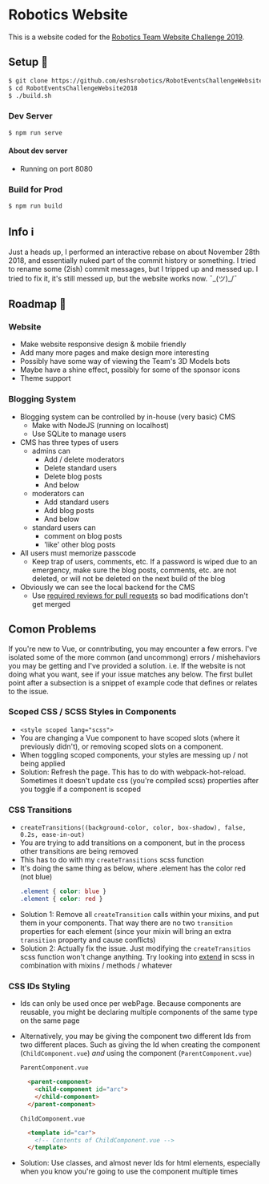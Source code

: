 # Robotics Website
This is a website coded for the [Robotics Team Website Challenge 2019](https://challenges.robotevents.com/challenge/95).


## Setup :wrench:
```bash
$ git clone https://github.com/eshsrobotics/RobotEventsChallengeWebsite2018
$ cd RobotEventsChallengeWebsite2018
$ ./build.sh
```

### Dev Server
```bash
$ npm run serve
```

#### About dev server
* Running on port 8080

### Build for Prod
```bash
$ npm run build
```

## Info :information_source:
Just a heads up, I performed an interactive rebase on about November 28th 2018, and essentially nuked part of the commit history or something. I tried to rename some (2ish) commit messages, but I tripped up and messed up. I tried to fix it, it's still messed up, but the website works now. ¯\_(ツ)_/¯


## Roadmap :car:
### Website
* Make website responsive design & mobile friendly
* Add many more pages and make design more interesting
* Possibly have some way of viewing the Team's 3D Models bots
* Maybe have a shine effect, possibly for some of the sponsor icons
* Theme support

### Blogging System
* Blogging system can be controlled by in-house (very basic) CMS
  * Make with NodeJS (running on localhost)
  * Use SQLite to manage users
* CMS has three types of users
  * admins can
    * Add / delete moderators
    * Delete standard users
    * Delete blog posts
    * And below
  * moderators can
    * Add standard users
    * Add blog posts
    * And below
  * standard users can
    * comment on blog posts
    * 'like' other blog posts
* All users must memorize passcode
  * Keep trap of users, comments, etc. If a password is wiped due to an emergency, make sure the blog posts, comments, etc. are not deleted, or will not be deleted on the next build of the blog
* Obviously we can see the local backend for the CMS
  * Use [required reviews for pull requests](https://help.github.com/articles/enabling-required-reviews-for-pull-requests/) so bad modifications don't get merged


## Comon Problems
If you're new to Vue, or conntributing, you may encounter a few errors. I've isolated some of the more common (and uncommong) errors / mishehaviors you may be getting and I've provided a solution. i.e. If the website is not doing what you want, see if your issue matches any below. The first bullet point after a subsection is a snippet of example code that defines or relates to the issue.

### Scoped CSS / SCSS Styles in Components
* `<style scoped lang="scss">`
* You are changing a Vue component to have scoped slots (where it previously didn't), or removing scoped slots on a component.
* When toggling scoped components, your styles are messing up / not being applied
* Solution: Refresh the page. This has to do with webpack-hot-reload. Sometimes it doesn't update css (you're compiled scss) properties after you toggle if a component is scoped

### CSS Transitions
* `createTransitions((background-color, color, box-shadow), false, 0.2s, ease-in-out)`
* You are trying to add transitions on a component, but in the process other transitions are being removed
* This has to do with my `createTransitions` scss function
* It's doing the same thing as below, where .element has the color red (not blue)
  ```scss
  .element { color: blue }
  .element { color: red }
  ```
* Solution 1: Remove all `createTransition` calls within your mixins, and put them in your components. That way there are no two `transition` properties for each element (since your mixin will bring an extra `transition` property and cause conflicts)
* Solution 2: Actually fix the issue. Just modifying the `createTransitios` scss function won't change anything. Try looking into [extend](https://css-tricks.com/the-extend-concept/) in scss in combination with mixins / methods / whatever

### CSS IDs Styling
* Ids can only be used once per webPage. Because components are reusable, you might be declaring multiple components of the same type on the same page
* Alternatively, you may be giving the component two different Ids from two different places. Such as giving the Id when creating the component (`ChildComponent.vue`) *and* using the component (`ParentComponent.vue`)

  `ParentComponent.vue`
  ```html
    <parent-component>
      <child-component id="arc">
      </child-component>
    </parent-component>
  ```
  `ChildComponent.vue`
  ```html
    <template id="car">
      <!-- Contents of ChildComponent.vue -->
    </template>
  ```
* Solution: Use classes, and almost never Ids for html elements, especially when you know you're going to use the component multiple times
